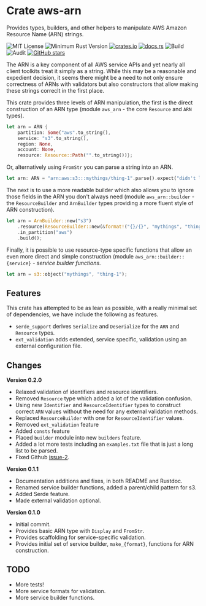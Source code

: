 # Crate aws-arn
Provides types, builders, and other helpers to manipulate AWS Amazon Resource Name (ARN) strings.

![MIT License](https://img.shields.io/badge/license-mit-118811.svg)
![Minimum Rust Version](https://img.shields.io/badge/Min%20Rust-1.34-green.svg)
[![crates.io](https://img.shields.io/crates/v/aws-arn.svg)](https://crates.io/crates/aws-arn)
[![docs.rs](https://docs.rs/aws-arn/badge.svg)](https://docs.rs/aws-arn)
![Build](https://github.com/johnstonskj/rust-aws-arn/workflows/Rust/badge.svg)
![Audit](https://github.com/johnstonskj/rust-aws-arn/workflows/Security%20audit/badge.svg)
[![GitHub stars](https://img.shields.io/github/stars/johnstonskj/rust-aws-arn.svg)](https://github.com/johnstonskj/rust-aws-arn/stargazers)

The ARN is a key component of all AWS service APIs and yet nearly all client toolkits treat it simply as a string. While this may be a reasonable and expedient decision, it seems there might be a need to not only ensure correctness of ARNs with validators but also constructors that allow making these strings correclt in the first place. 

This crate provides three levels of ARN manipulation, the first is the direct construction of an ARN type (module `aws_arn` - the core `Resource` and `ARN` types).

```rust
let arn = ARN {
    partition: Some("aws".to_string(),
    service: "s3".to_string(),
    region: None,
    account: None,
    resource: Resource::Path("".to_string())};
```

Or, alternatively using `FromStr` you can parse a string into an ARN.

```rust
let arn: ARN = "arn:aws:s3:::mythings/thing-1".parse().expect("didn't look like an ARN");
```

The next is to use a more readable builder which also allows you to ignore those fields in the ARN you don't always need (module `aws_arn::builder` - the `ResourceBuilder` and `ArnBuilder` types providing a more fluent style of ARN construction).
 
```rust
let arn = ArnBuilder::new("s3")
    .resource(ResourceBuilder::new(&format!("{}/{}", "mythings", "thing-1")).build())
    .in_partition("aws")
    .build();
```
 
Finally, it is possible to use resource-type specific functions that allow an even more direct and simple construction (module `aws_arn::builder::{service}` - *service builder functions*.
 
```rust
let arn = s3::object("mythings", "thing-1");
```

## Features

This crate has attempted to be as lean as possible, with a really minimal set of dependencies, we have include the following as features.

* `serde_support` derives `Serialize` and `Deserialize` for the `ARN` and `Resource` types.
* `ext_validation` adds extended, service specific, validation using an external configuration file.

## Changes

**Version 0.2.0**

* Relaxed validation of identifiers and resource identifiers.
* Removed `Resource` type which added a lot of the validation confusion.
* Using new `Identifier` and `ResourceIdentifier` types to construct correct `ARN` values without the need for any
  external validation methods.
* Replaced `ResourceBuilder` with one for `ResourceIdentifier` values.
* Removed `ext_validation` feature
* Added `consts` feature
* Placed `builder` module into new `builders` feature.
* Added a lot more tests including an `examples.txt` file that is just a long list to be parsed.
* Fixed Github [issue-2](https://github.com/johnstonskj/rust-aws-arn/issues/2).
  
**Version 0.1.1**

* Documentation additions and fixes, in both README and Rustdoc.
* Renamed service builder functions, added a parent/child pattern for s3.
* Added Serde feature.
* Made external validation optional.

**Version 0.1.0**

* Initial commit.
* Provides basic ARN type with `Display` and `FromStr`.
* Provides scaffolding for service-specific validation.
* Provides initial set of service builder, `make_{format}`, functions for ARN construction.

## TODO

* More tests!
* More service formats for validation.
* More service builder functions.
